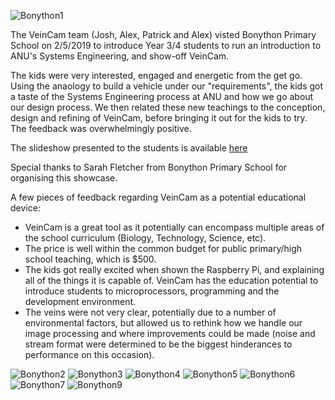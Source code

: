 ![Bonython1](https://github.com/chrisbodger/veincam2019/blob/master/Administration/Communications/imgs/Bonython5.jpg)

The VeinCam team (Josh, Alex, Patrick and Alex) visted Bonython Primary School on 2/5/2019 to introduce Year 3/4 students to run an introduction to ANU's Systems Engineering, and show-off VeinCam.
 
The kids were very interested, engaged and energetic from the get go. Using the anaology to build a vehicle under our "requirements", the kids got a taste of the Systems Engineering process at ANU and how we go about our design process. We then related these new teachings to the conception, design and refining of VeinCam, before bringing it out for the kids to try. The feedback was overwhelmingly positive. 

The slideshow presented to the students is available [here](https://docs.google.com/presentation/d/13bkJzz0h3RGkjlO-REFogLsxSKhv_3X-6O1F2BfuD20/edit#slide=id.g5915a9c0d0_0_0)

Special thanks to Sarah Fletcher from Bonython Primary School for organising this showcase.

A few pieces of feedback regarding VeinCam as a potential educational device:
- VeinCam is a great tool as it potentially can encompass multiple areas of the school curriculum (Biology, Technology, Science, etc). 
- The price is well within the common budget for public primary/high school teaching, which is $500.
- The kids got really excited when shown the Raspberry Pi, and explaining all of the things it is capable of. VeinCam has the education potential to introduce students to microprocessors, programming and the development environment. 
- The veins were not very clear, potentially due to a number of environmental factors, but allowed us to rethink how we handle our image processing and where improvements could be made (noise and stream format were determined to be the biggest hinderances to performance on this occasion). 

![Bonython2](https://github.com/chrisbodger/veincam2019/blob/master/Administration/Communications/imgs/Bonython1.jpg)
![Bonython3](https://github.com/chrisbodger/veincam2019/blob/master/Administration/Communications/imgs/Bonython2.jpg)
![Bonython4](https://github.com/chrisbodger/veincam2019/blob/master/Administration/Communications/imgs/Bonython3.jpg)
![Bonython5](https://github.com/chrisbodger/veincam2019/blob/master/Administration/Communications/imgs/Bonython4.jpg)
![Bonython6](https://github.com/chrisbodger/veincam2019/blob/master/Administration/Communications/imgs/Bonython6.jpg)
![Bonython7](https://github.com/chrisbodger/veincam2019/blob/master/Administration/Communications/imgs/Bonython7.jpg)
![Bonython9](https://github.com/chrisbodger/veincam2019/blob/master/Administration/Communications/imgs/Bonython9.jpg)
